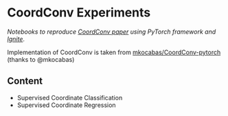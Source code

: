 # CoordConv Experiments

*Notebooks to reproduce [CoordConv paper](https://arxiv.org/abs/1807.03247) using PyTorch framework and [Ignite](https://github.com/pytorch/ignite)*.

Implementation of CoordConv is taken from [mkocabas/CoordConv-pytorch](https://github.com/mkocabas/CoordConv-pytorch) (thanks to @mkocabas)

## Content

- Supervised Coordinate Classification
- Supervised Coordinate Regression